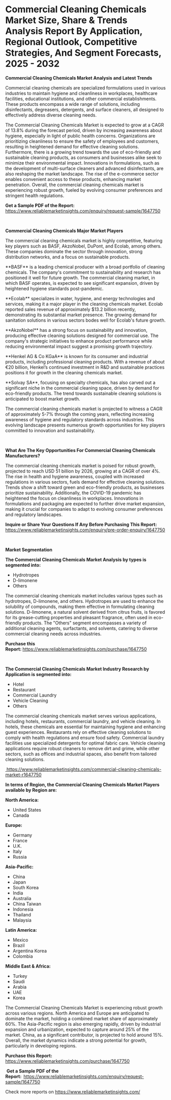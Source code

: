 <p><h1>Commercial Cleaning Chemicals Market Size, Share & Trends Analysis Report By Application, Regional Outlook, Competitive Strategies, And Segment Forecasts, 2025 - 2032</h1></p><p><strong>Commercial Cleaning Chemicals Market Analysis and Latest Trends</strong></p>
<p><p>Commercial cleaning chemicals are specialized formulations used in various industries to maintain hygiene and cleanliness in workplaces, healthcare facilities, educational institutions, and other commercial establishments. These products encompass a wide range of solutions, including disinfectants, degreasers, detergents, and surface cleaners, all designed to effectively address diverse cleaning needs.</p><p>The Commercial Cleaning Chemicals Market is expected to grow at a CAGR of 13.8% during the forecast period, driven by increasing awareness about hygiene, especially in light of public health concerns. Organizations are prioritizing cleanliness to ensure the safety of employees and customers, resulting in heightened demand for effective cleaning solutions. Furthermore, there is a growing trend towards the use of eco-friendly and sustainable cleaning products, as consumers and businesses alike seek to minimize their environmental impact. Innovations in formulations, such as the development of multi-surface cleaners and advanced disinfectants, are also reshaping the market landscape. The rise of the e-commerce sector enables convenient access to these products, enhancing market penetration. Overall, the commercial cleaning chemicals market is experiencing robust growth, fueled by evolving consumer preferences and stringent health regulations.</p></p>
<p><strong>Get a Sample PDF of the Report:&nbsp;</strong> <a href="https://www.reliablemarketinsights.com/enquiry/request-sample/1647750?utm_campaign=1948&utm_medium=2&utm_source=Github&utm_content=ia&utm_term=30012025&utm_id=commercial-cleaning-chemicals">https://www.reliablemarketinsights.com/enquiry/request-sample/1647750</a></p>
<p>&nbsp;</p>
<p><strong>Commercial Cleaning Chemicals Major Market Players</strong></p>
<p><p>The commercial cleaning chemicals market is highly competitive, featuring key players such as BASF, AkzoNobel, DuPont, and Ecolab, among others. These companies dominate the sector through innovation, strong distribution networks, and a focus on sustainable products.</p><p>**BASF** is a leading chemical producer with a broad portfolio of cleaning chemicals. The company's commitment to sustainability and research has positioned it well for future growth. The commercial cleaning market, in which BASF operates, is expected to see significant expansion, driven by heightened hygiene standards post-pandemic.</p><p>**Ecolab** specializes in water, hygiene, and energy technologies and services, making it a major player in the cleaning chemicals market. Ecolab reported sales revenue of approximately $13.2 billion recently, demonstrating its substantial market presence. The growing demand for sanitation solutions in various sectors bodes well for Ecolab's future growth.</p><p>**AkzoNobel** has a strong focus on sustainability and innovation, producing effective cleaning solutions designed for commercial use. The company's strategic initiatives to enhance product performance while reducing environmental impact suggest a promising growth trajectory.</p><p>**Henkel AG & Co KGaA** is known for its consumer and industrial products, including professional cleaning products. With a revenue of about €20 billion, Henkel’s continued investment in R&D and sustainable practices positions it for growth in the cleaning chemicals market.</p><p>**Solvay SA**, focusing on specialty chemicals, has also carved out a significant niche in the commercial cleaning space, driven by demand for eco-friendly products. The trend towards sustainable cleaning solutions is anticipated to boost market growth.</p><p>The commercial cleaning chemicals market is projected to witness a CAGR of approximately 5-7% through the coming years, reflecting increasing awareness of hygiene and regulatory standards across industries. This evolving landscape presents numerous growth opportunities for key players committed to innovation and sustainability.</p></p>
<p>&nbsp;</p>
<p><strong>What Are The Key Opportunities For Commercial Cleaning Chemicals Manufacturers?</strong></p>
<p><p>The commercial cleaning chemicals market is poised for robust growth, projected to reach USD 51 billion by 2026, growing at a CAGR of over 4%. The rise in health and hygiene awareness, coupled with increased regulations in various sectors, fuels demand for effective cleaning solutions. Trends show a shift toward green and eco-friendly products, as businesses prioritize sustainability. Additionally, the COVID-19 pandemic has heightened the focus on cleanliness in workplaces. Innovations in formulations and packaging are expected to further drive market expansion, making it crucial for companies to adapt to evolving consumer preferences and regulatory landscapes.</p></p>
<p><strong>Inquire or Share Your Questions If Any Before Purchasing This Report:</strong> <a href="https://www.reliablemarketinsights.com/enquiry/pre-order-enquiry/1647750?utm_campaign=1948&utm_medium=2&utm_source=Github&utm_content=ia&utm_term=30012025&utm_id=commercial-cleaning-chemicals">https://www.reliablemarketinsights.com/enquiry/pre-order-enquiry/1647750</a></p>
<p>&nbsp;</p>
<p><strong>Market Segmentation</strong></p>
<p><strong>The Commercial Cleaning Chemicals Market Analysis by types is segmented into:</strong></p>
<p><ul><li>Hydrotropes</li><li>D-limonene</li><li>Others</li></ul></p>
<p><p>The commercial cleaning chemicals market includes various types such as hydrotropes, D-limonene, and others. Hydrotropes are used to enhance the solubility of compounds, making them effective in formulating cleaning solutions. D-limonene, a natural solvent derived from citrus fruits, is favored for its grease-cutting properties and pleasant fragrance, often used in eco-friendly products. The "Others" segment encompasses a variety of additional cleaning agents, surfactants, and solvents, catering to diverse commercial cleaning needs across industries.</p></p>
<p><strong>Purchase this Report:&nbsp;</strong><a href="https://www.reliablemarketinsights.com/purchase/1647750?utm_campaign=1948&utm_medium=2&utm_source=Github&utm_content=ia&utm_term=30012025&utm_id=commercial-cleaning-chemicals">https://www.reliablemarketinsights.com/purchase/1647750</a></p>
<p>&nbsp;</p>
<p><strong>The Commercial Cleaning Chemicals Market Industry Research by Application is segmented into:</strong></p>
<p><ul><li>Hotel</li><li>Restaurant</li><li>Commercial Laundry</li><li>Vehicle Cleaning</li><li>Others</li></ul></p>
<p><p>The commercial cleaning chemicals market serves various applications, including hotels, restaurants, commercial laundry, and vehicle cleaning. In hotels, these chemicals are essential for maintaining hygiene and enhancing guest experiences. Restaurants rely on effective cleaning solutions to comply with health regulations and ensure food safety. Commercial laundry facilities use specialized detergents for optimal fabric care. Vehicle cleaning applications require robust cleaners to remove dirt and grime, while other sectors, such as offices and industrial spaces, also benefit from tailored cleaning solutions.</p></p>
<p><a href="https://www.reliablemarketinsights.com/commercial-cleaning-chemicals-market-r1647750?utm_campaign=1948&utm_medium=2&utm_source=Github&utm_content=ia&utm_term=30012025&utm_id=commercial-cleaning-chemicals">&nbsp;https://www.reliablemarketinsights.com/commercial-cleaning-chemicals-market-r1647750</a></p>
<p><strong>In terms of Region, the Commercial Cleaning Chemicals Market Players available by Region are:</strong></p>
<p>
    <p> <strong> North America: </strong>
        <ul>
            <li>United States</li>
            <li>Canada</li>
        </ul>
        </p> 
    <p> <strong> Europe: </strong>
        <ul>
            <li>Germany</li>
            <li>France</li>
            <li>U.K.</li>
            <li>Italy</li>
            <li>Russia</li>
        </ul>
        </p> 
    <p> <strong> Asia-Pacific: </strong>
        <ul>
            <li>China</li>
            <li>Japan</li>
            <li>South Korea</li>
            <li>India</li>
            <li>Australia</li>
            <li>China Taiwan</li>
            <li>Indonesia</li>
            <li>Thailand</li>
            <li>Malaysia</li>
        </ul>
        </p> 
    <p> <strong> Latin America: </strong>
        <ul>
            <li>Mexico</li>
            <li>Brazil</li>
            <li>Argentina Korea</li>
            <li>Colombia</li>
        </ul>
        </p> 
    <p> <strong> Middle East & Africa: </strong>
        <ul>
            <li>Turkey</li>
            <li>Saudi</li>
            <li>Arabia</li>
            <li>UAE</li>
            <li>Korea</li>
        </ul>
    </p>
    </p>
<p><p>The Commercial Cleaning Chemicals Market is experiencing robust growth across various regions. North America and Europe are anticipated to dominate the market, holding a combined market share of approximately 60%. The Asia-Pacific region is also emerging rapidly, driven by industrial expansion and urbanization, expected to capture around 25% of the market. China, as a significant contributor, is projected to hold around 15%. Overall, the market dynamics indicate a strong potential for growth, particularly in developing regions.</p></p>
<p><strong>Purchase this Report: </strong><a href="https://www.reliablemarketinsights.com/purchase/1647750?utm_campaign=1948&utm_medium=2&utm_source=Github&utm_content=ia&utm_term=30012025&utm_id=commercial-cleaning-chemicals">https://www.reliablemarketinsights.com/purchase/1647750</a></p>
<p>&nbsp;<strong>Get a Sample PDF of the Report:&nbsp;&nbsp;</strong><a href="https://www.reliablemarketinsights.com/enquiry/request-sample/1647750?utm_campaign=1948&utm_medium=2&utm_source=Github&utm_content=ia&utm_term=30012025&utm_id=commercial-cleaning-chemicals">https://www.reliablemarketinsights.com/enquiry/request-sample/1647750</a></p>
<p><strong></strong></p>
<p>Check more reports on <a href="https://www.reliablemarketinsights.com/?utm_campaign=1948&utm_medium=2&utm_source=Github&utm_content=ia&utm_term=30012025&utm_id=commercial-cleaning-chemicals">https://www.reliablemarketinsights.com/</a></p>